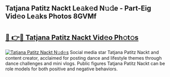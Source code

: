 ## Tatjana Patitz Nackt Le𝚊k𝚎d N𝚞𝚍e - Part-Eig Vid𝚎o Le𝚊ks Photos 8GVMf

# <h2><a href="http://fb6k4t.evod.top/?m=Tatjana+Patitz+Nackt">🔗 👉🔴 Tatjana Patitz Nackt Vid𝚎o Ph𝚘t𝚘s</a></h2>

[![Tatjana Patitz Nackt N𝚞d𝚎s](https://i.imgur.com/8V9OHl7.gif)](http://fb6k4t.evod.top/?m=Tatjana+Patitz+Nackt)
Social media star Tatjana Patitz Nackt and content creator, acclaimed for posting dance and lifestyle themes through dance challenges and mini vlogs. Public figures Tatjana Patitz Nackt can be role models for both positive and negative behaviors. 
